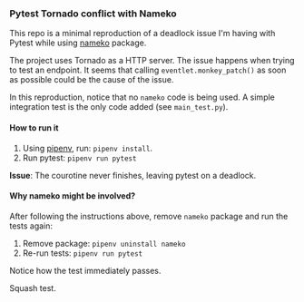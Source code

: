 ### Pytest Tornado conflict with Nameko

This repo is a minimal reproduction of a deadlock issue I'm having with Pytest while using [nameko](https://github.com/nameko/nameko) package.

The project uses Tornado as a HTTP server. The issue happens when trying to test an endpoint. It seems that calling `eventlet.monkey_patch()` as soon as possible could be the cause of the issue. 

In this reproduction, notice that no `nameko` code is being used. A simple integration test is the only code added (see `main_test.py`).

#### How to run it

1. Using [pipenv](https://pipenv.pypa.io/en/stable/), run: `pipenv install`.
2. Run pytest: `pipenv run pytest`

**Issue**: The courotine never finishes, leaving pytest on a deadlock.

#### Why nameko might be involved?

After following the instructions above, remove `nameko` package and run the tests again:

1. Remove package: `pipenv uninstall nameko`
2. Re-run tests: `pipenv run pytest`

Notice how the test immediately passes.

Squash test.